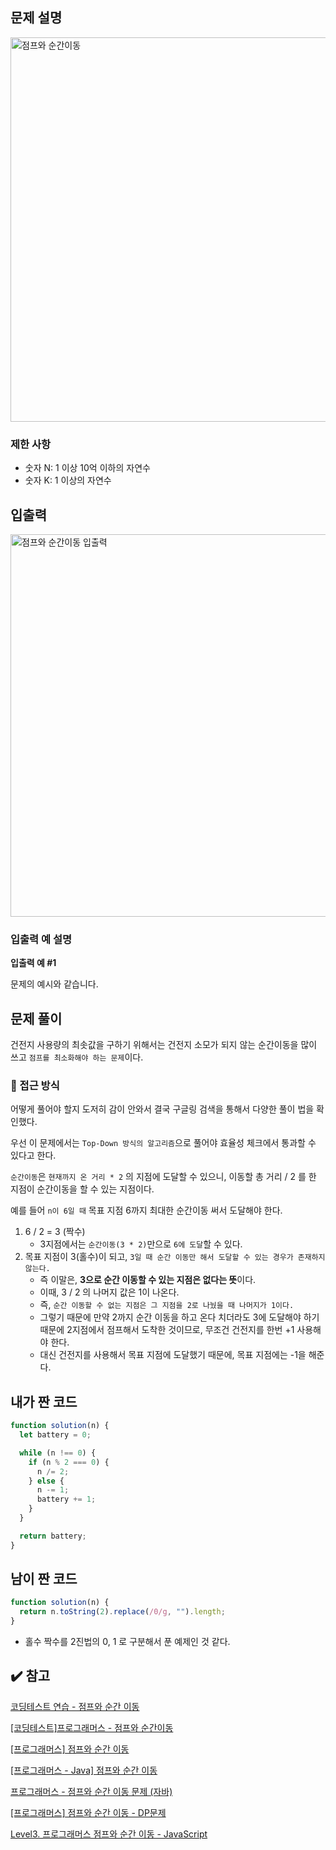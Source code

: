 ## 문제 설명

<img width="615" alt="점프와 순간이동" src="https://user-images.githubusercontent.com/47416686/125152950-65d39180-e18b-11eb-9e21-96eb1e554bdc.png">

### 제한 사항

- 숫자 N: 1 이상 10억 이하의 자연수
- 숫자 K: 1 이상의 자연수

## 입출력

<img width="612" alt="점프와 순간이동 입출력" src="https://user-images.githubusercontent.com/47416686/125152946-6409ce00-e18b-11eb-9b48-13d3b6d83167.png">

### 입출력 예 설명

**입출력 예 #1**

문제의 예시와 같습니다.

## 문제 풀이

건전지 사용량의 최솟값을 구하기 위해서는 건전지 소모가 되지 않는 순간이동을 많이 쓰고 `점프를 최소화해야 하는 문제`이다.

### 🔎 접근 방식

어떻게 풀어야 할지 도저히 감이 안와서 결국 구글링 검색을 통해서 다양한 풀이 법을 확인했다.

우선 이 문제에서는 `Top-Down 방식의 알고리즘`으로 풀어야 효율성 체크에서 통과할 수 있다고 한다.

`순간이동`은 `현재까지 온 거리 * 2` 의 지점에 도달할 수 있으니, 이동할 총 거리 / 2 를 한 지점이 순간이동을 할 수 있는 지점이다.

예를 들어 `n이 6일 때` 목표 지점 6까지 최대한 순간이동 써서 도달해야 한다.

1. 6 / 2 = 3 (짝수)
   - 3지점에서는 `순간이동(3 * 2)`만으로 `6에 도달`할 수 있다.
2. 목표 지점이 3(홀수)이 되고, `3일 때 순간 이동만 해서 도달할 수 있는 경우가 존재하지 않는다.`
   - 즉 이말은, **3으로 순간 이동할 수 있는 지점은 없다는 뜻**이다.
   - 이때, 3 / 2 의 나머지 값은 1이 나온다.
   - 즉, `순간 이동할 수 없는 지점은 그 지점을 2로 나눴을 때 나머지가 1이다.`
   - 그렇기 때문에 만약 2까지 순간 이동을 하고 온다 치더라도 3에 도달해야 하기 때문에 2지점에서 점프해서 도착한 것이므로, 무조건 건전지를 한번 +1 사용해야 한다.
   - 대신 건전지를 사용해서 목표 지점에 도달했기 때문에, 목표 지점에는 -1을 해준다.

## 내가 짠 코드

```jsx
function solution(n) {
  let battery = 0;

  while (n !== 0) {
    if (n % 2 === 0) {
      n /= 2;
    } else {
      n -= 1;
      battery += 1;
    }
  }

  return battery;
}
```

## 남이 짠 코드

```jsx
function solution(n) {
  return n.toString(2).replace(/0/g, "").length;
}
```

- 홀수 짝수를 2진법의 0, 1 로 구분해서 푼 예제인 것 같다.

## ✔️ 참고

[코딩테스트 연습 - 점프와 순간 이동](https://programmers.co.kr/learn/courses/30/lessons/12980)

[[코딩테스트]프로그래머스 - 점프와 순간이동](https://velog.io/@diddnjs02/%EC%BD%94%EB%94%A9%ED%85%8C%EC%8A%A4%ED%8A%B8%ED%94%84%EB%A1%9C%EA%B7%B8%EB%9E%98%EB%A8%B8%EC%8A%A4-%EC%A0%90%ED%94%84%EC%99%80-%EC%88%9C%EA%B0%84%EC%9D%B4%EB%8F%99)

[[프로그래머스] 점프와 순간 이동](https://taesan94.tistory.com/142)

[](https://inspirit941.tistory.com/232)

[[프로그래머스 - Java] 점프와 순간 이동](https://minhamina.tistory.com/55)

[프로그래머스 - 점프와 순간 이동 문제 (자바)](https://wellbell.tistory.com/155)

[[프로그래머스] 점프와 순간 이동 - DP문제](https://dongminyoon.tistory.com/23)

[Level3. 프로그래머스 점프와 순간 이동 - JavaScript](https://webigotr.tistory.com/307?category=413296)
